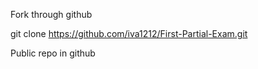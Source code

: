 Fork through github

git clone https://github.com/iva1212/First-Partial-Exam.git

Public repo in github



